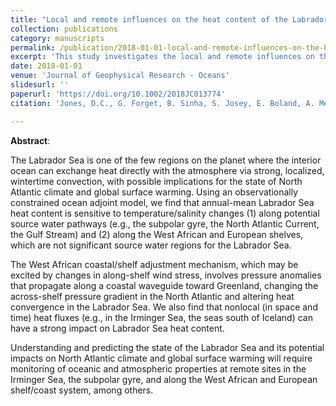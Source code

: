 ```yaml
---
title: "Local and remote influences on the heat content of the Labrador Sea: an adjoint sensitivity study"
collection: publications
category: manuscripts
permalink: /publication/2018-01-01-local-and-remote-influences-on-the-heat-content-of-the-labrador-sea
excerpt: 'This study investigates the local and remote influences on the Labrador Sea heat content, with a focus on temperature/salinity changes and remote heat fluxes.'
date: 2018-01-01
venue: 'Journal of Geophysical Research - Oceans'
slidesurl: ''
paperurl: 'https://doi.org/10.1002/2018JC013774'
citation: 'Jones, D.C., G. Forget, B. Sinha, S. Josey, E. Boland, A. Meijers, and E. Shuckburgh (2018). "Local and remote influences on the heat content of the Labrador Sea: an adjoint sensitivity study," <i>Journal of Geophysical Research - Oceans</i>, 123. <a href="https://doi.org/10.1002/2018JC013774">https://doi.org/10.1002/2018JC013774</a>'

---
```

**Abstract**:

The Labrador Sea is one of the few regions on the planet where the interior ocean can exchange heat directly with the atmosphere via strong, localized, wintertime convection, with possible implications for the state of North Atlantic climate and global surface warming. Using an observationally constrained ocean adjoint model, we find that annual-mean Labrador Sea heat content is sensitive to temperature/salinity changes (1) along potential source water pathways (e.g., the subpolar gyre, the North Atlantic Current, the Gulf Stream) and (2) along the West African and European shelves, which are not significant source water regions for the Labrador Sea. 

The West African coastal/shelf adjustment mechanism, which may be excited by changes in along-shelf wind stress, involves pressure anomalies that propagate along a coastal waveguide toward Greenland, changing the across-shelf pressure gradient in the North Atlantic and altering heat convergence in the Labrador Sea. We also find that nonlocal (in space and time) heat fluxes (e.g., in the Irminger Sea, the seas south of Iceland) can have a strong impact on Labrador Sea heat content.

Understanding and predicting the state of the Labrador Sea and its potential impacts on North Atlantic climate and global surface warming will require monitoring of oceanic and atmospheric properties at remote sites in the Irminger Sea, the subpolar gyre, and along the West African and European shelf/coast system, among others.
